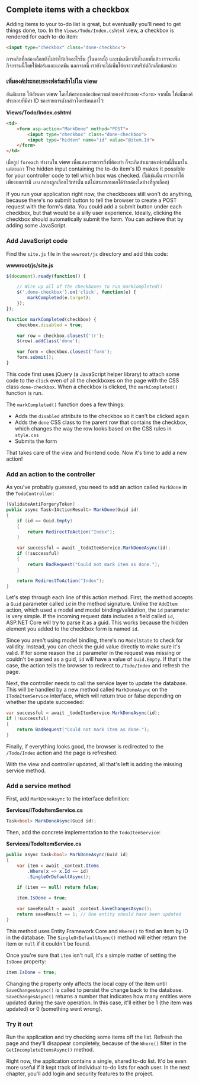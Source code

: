 ## Complete items with a checkbox

Adding items to your to-do list is great, but eventually you'll need to get things done, too. In the `Views/Todo/Index.cshtml` view, a checkbox is rendered for each to-do item:

```html
<input type="checkbox" class="done-checkbox">
```

การคลิกที่กล่องเลือกยังไม่ทำให้เกิดอะไรขึ้น (ในตอนนี้) และเช่นเดียวกับในบทที่แล้ว เราจะเพิ่มกิจกรรมนี้โดยใช้ฟอร์มและแอคชัน นอกจากนี้ เรายังจะได้เพิ่มโค้ดจาวาสคริปต์อีกเล็กน้อยด้วย


### เพิ่มองค์ประกอบของฟอร์มเข้าไปใน view

อันดับแรก ให้อัพเดต view โดยให้ครอบกล่องข้อความด้วยองค์ประกอบ `<form>` จากนั้น ให้เพิ่มองค์ประกอบที่มีค่า ID ของรายการดังกล่าวโดยซ่อนเอาไว้:

**Views/Todo/Index.cshtml**

```html
<td>
    <form asp-action="MarkDone" method="POST">
        <input type="checkbox" class="done-checkbox">
        <input type="hidden" name="id" value="@item.Id">
    </form>
</td>
```

เมื่อลูป `foreach` ทำงานใน view เพื่อแสดงรายการสิ่งที่ต้องทำ ก็จะเกิดสำเนาของฟอร์มนี้ขึ้นมาในแต่ละแถว The hidden input containing the to-do item's ID makes it possible for your controller code to tell which box was checked. (ไม่เช่นนั้น เราจะทำได้เพียงบอกว่ามี *บาง* กล่องถูกเลือกไว้เท่านั้น แต่ไม่สามารถบอกได้ว่ากล่องใดบ้างที่ถูกเลือก)

If you run your application right now, the checkboxes still won't do anything, because there's no submit button to tell the browser to create a POST request with the form's data. You could add a submit button under each checkbox, but that would be a silly user experience. Ideally, clicking the checkbox should automatically submit the form. You can achieve that by adding some JavaScript.


### Add JavaScript code

Find the `site.js` file in the `wwwroot/js` directory and add this code: 

**wwwroot/js/site.js**

```javascript
$(document).ready(function() {

    // Wire up all of the checkboxes to run markCompleted()
    $('.done-checkbox').on('click', function(e) {
        markCompleted(e.target);
    });
});

function markCompleted(checkbox) {
    checkbox.disabled = true;

    var row = checkbox.closest('tr');
    $(row).addClass('done');

    var form = checkbox.closest('form');
    form.submit();
}
```

This code first uses jQuery (a JavaScript helper library) to attach some code to the `click` even of all the checkboxes on the page with the CSS class `done-checkbox`. When a checkbox is clicked, the `markCompleted()` function is run.

The `markCompleted()` function does a few things:
* Adds the `disabled` attribute to the checkbox so it can't be clicked again
* Adds the `done` CSS class to the parent row that contains the checkbox, which changes the way the row looks based on the CSS rules in `style.css`
* Submits the form

That takes care of the view and frontend code. Now it's time to add a new action!


### Add an action to the controller

As you've probably guessed, you need to add an action called `MarkDone` in the `TodoController`:

```csharp
[ValidateAntiForgeryToken]
public async Task<IActionResult> MarkDone(Guid id)
{
    if (id == Guid.Empty)
    {
        return RedirectToAction("Index");
    }

    var successful = await _todoItemService.MarkDoneAsync(id);
    if (!successful)
    {
        return BadRequest("Could not mark item as done.");
    }

    return RedirectToAction("Index");
}
```

Let's step through each line of this action method. First, the method accepts a `Guid` parameter called `id` in the method signature. Unlike the `AddItem` action, which used a model and model binding/validation, the `id` parameter is very simple. If the incoming request data includes a field called `id`, ASP.NET Core will try to parse it as a guid. This works because the hidden element you added to the checkbox form is named `id`.

Since you aren't using model binding, there's no `ModelState` to check for validity. Instead, you can check the guid value directly to make sure it's valid. If for some reason the `id` parameter in the request was missing or couldn't be parsed as a guid, `id` will have a value of `Guid.Empty`. If that's the case, the action tells the browser to redirect to `/Todo/Index` and refresh the page.

Next, the controller needs to call the service layer to update the database. This will be handled by a new method called `MarkDoneAsync` on the `ITodoItemService` interface, which will return true or false depending on whether the update succeeded:

```csharp
var successful = await _todoItemService.MarkDoneAsync(id);
if (!successful)
{
    return BadRequest("Could not mark item as done.");
}
```

Finally, if everything looks good, the browser is redirected to the `/Todo/Index` action and the page is refreshed.

With the view and controller updated, all that's left is adding the missing service method.

### Add a service method

First, add `MarkDoneAsync` to the interface definition:

**Services/ITodoItemService.cs**

```csharp
Task<bool> MarkDoneAsync(Guid id);
```

Then, add the concrete implementation to the `TodoItemService`:

**Services/TodoItemService.cs**

```csharp
public async Task<bool> MarkDoneAsync(Guid id)
{
    var item = await _context.Items
        .Where(x => x.Id == id)
        .SingleOrDefaultAsync();

    if (item == null) return false;

    item.IsDone = true;

    var saveResult = await _context.SaveChangesAsync();
    return saveResult == 1; // One entity should have been updated
}
```

This method uses Entity Framework Core and `Where()` to find an item by ID in the database. The `SingleOrDefaultAsync()` method will either return the item or `null` if it couldn't be found.

Once you're sure that `item` isn't null, it's a simple matter of setting the `IsDone` property:

```csharp
item.IsDone = true;
```

Changing the property only affects the local copy of the item until `SaveChangesAsync()` is called to persist the change back to the database. `SaveChangesAsync()` returns a number that indicates how many entities were updated during the save operation. In this case, it'll either be 1 (the item was updated) or 0 (something went wrong).

### Try it out

Run the application and try checking some items off the list. Refresh the page and they'll disappear completely, because of the `Where()` filter in the `GetIncompleteItemsAsync()` method.

Right now, the application contains a single, shared to-do list. It'd be even more useful if it kept track of individual to-do lists for each user. In the next chapter, you'll add login and security features to the project.
